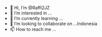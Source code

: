 - 👋 Hi, I’m @Raffi2JZ
- 👀 I’m interested in ...
- 🌱 I’m currently learning ...
- 💞️ I’m looking to collaborate on ...Indonesia
- 📫 How to reach me ...

<!---
Raffi2JZ/Raffi2JZ is a ✨ special ✨ repository because its `README.md` (this file) appears on your GitHub profile.
You can click the Preview link to take a look at your changes.
--->
